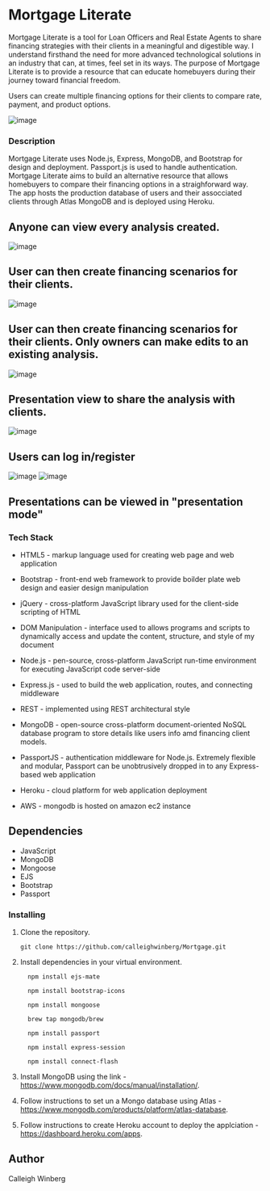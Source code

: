 # Mortgage Literate

Mortgage Literate is a tool for Loan Officers and Real Estate Agents to share financing strategies with their clients in a meaningful and digestible way. I understand firsthand the need for more advanced technological solutions in an industry that can, at times, feel set in its ways. The purpose of Mortgage Literate is to provide a resource that can educate homebuyers during their journey toward financial freedom. 

Users can create multiple financing options for their clients to compare rate, payment, and product options.

![image](https://github.com/user-attachments/assets/837736fe-bdc9-4151-a51d-691e2cd6850d)

### Description

Mortgage Literate uses Node.js, Express, MongoDB, and Bootstrap for design and deployment. Passport.js is used to handle authentication. Mortgage Literate aims to build an alternative resource that allows homebuyers to compare their financing options in a straighforward way. The app hosts the production database of users and their assocciated clients through Atlas MongoDB and is deployed using Heroku. 

## Anyone can view every analysis created.
![image](https://github.com/user-attachments/assets/a5cbb6de-b37a-49b1-8f83-03c537c1b7cc)

## User can then create financing scenarios for their clients.
![image](https://github.com/user-attachments/assets/9da6dc82-e058-4ae6-ad11-5d0393f1e8c8)

## User can then create financing scenarios for their clients. Only owners can make edits to an existing analysis.
![image](https://github.com/user-attachments/assets/9da6dc82-e058-4ae6-ad11-5d0393f1e8c8)

## Presentation view to share the analysis with clients. 
![image](https://github.com/user-attachments/assets/3551cace-09e1-47d0-8e82-53deb7fdf5fc)


## Users can log in/register 
![image](https://github.com/user-attachments/assets/4b317617-c727-4cf3-8547-6a540097b9d4) ![image](https://github.com/user-attachments/assets/0cc910cb-bced-4c52-b12d-bb4b045eea25)


## Presentations can be viewed in "presentation mode" 



### Tech Stack
* HTML5 - markup language used for creating web page and web application

* Bootstrap - front-end web framework to provide boilder plate web design and easier design manipulation 

* jQuery - cross-platform JavaScript library used for the client-side scripting of HTML

* DOM Manipulation - interface used to allows programs and scripts to dynamically access and update the content, structure, and style of my document

* Node.js - pen-source, cross-platform JavaScript run-time environment for executing JavaScript code server-side

* Express.js - used to build the web application, routes, and connecting middleware

* REST - implemented using REST architectural style

* MongoDB - open-source cross-platform document-oriented NoSQL database program to store details like users info amd financing client models.

* PassportJS - authentication middleware for Node.js. Extremely flexible and modular, Passport can be unobtrusively dropped in to any Express-based web application

* Heroku - cloud platform for web application deployment 

* AWS - mongodb is hosted on amazon ec2 instance

## Dependencies
* JavaScript
* MongoDB
* Mongoose
* EJS
* Bootstrap
* Passport

### Installing

1. Clone the repository. 
   ```
   git clone https://github.com/calleighwinberg/Mortgage.git
   ```
2. Install dependencies in your virtual environment.
    
         npm install ejs-mate
         
         npm install bootstrap-icons 
         
         npm install mongoose
         
         brew tap mongodb/brew
         
         npm install passport
         
         npm install express-session
         
         npm install connect-flash
   

3. Install MongoDB using the link - https://www.mongodb.com/docs/manual/installation/.

4. Follow instructions to set un a Mongo database using Atlas - https://www.mongodb.com/products/platform/atlas-database.
 
7. Follow instructions to create Heroku account to deploy the applciation - https://dashboard.heroku.com/apps.



## Author

Calleigh Winberg
